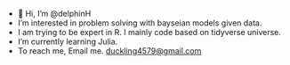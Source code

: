 - 👋 Hi, I’m @delphinH
- I’m interested in problem solving with bayseian models given data.
- I am trying to be expert in R. I mainly code based on tidyverse universe.
- I’m currently learning Julia.
- To reach me, Email me. duckling4579@gmail.com

<!---
delphinH/delphinH is a ✨ special ✨ repository because its `README.md` (this file) appears on your GitHub profile.
You can click the Preview link to take a look at your changes.
--->
